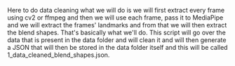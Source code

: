 Here to do data cleaning what we will do is we will first extract every frame using cv2 or ffmpeg and then we will use each frame, pass it to MediaPipe and we will extract the frames' landmarks and from that we will then extract the blend shapes. That's basically what we'll do. This script will go over the data that is present in the data folder and will clean it and will then generate a JSON that will then be stored in the data folder itself and this will be called 1_data_cleaned_blend_shapes.json.
